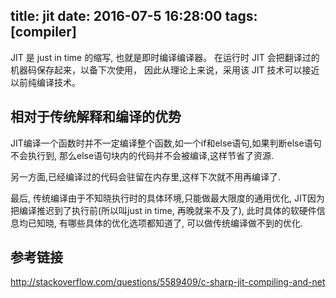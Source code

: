 title: jit
date: 2016-07-5 16:28:00
tags: [compiler]
---

JIT 是 just in time 的缩写, 也就是即时编译编译器。
在运行时 JIT 会把翻译过的机器码保存起来，以备下次使用，
因此从理论上来说，采用该 JIT 技术可以接近以前纯编译技术。

<!--more-->

## 相对于传统解释和编译的优势

JIT编译一个函数时并不一定编译整个函数,如一个if和else语句,如果判断else语句不会执行到,
那么else语句块内的代码并不会被编译,这样节省了资源.

另一方面,已经编译过的代码会驻留在内存里,这样下次就不用再编译了.

最后, 传统编译由于不知晓执行时的具体环境,只能做最大限度的通用优化,
JIT因为把编译推迟到了执行前(所以叫just in time, 再晚就来不及了),
此时具体的软硬件信息均已知晓, 有哪些具体的优化选项都知道了, 可以做传统编译做不到的优化.

## 参考链接
http://stackoverflow.com/questions/5589409/c-sharp-jit-compiling-and-net

